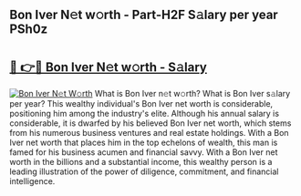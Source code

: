 ## Bon Iver N𝚎t w𝚘rth - Part-H2F S𝚊lary per year PSh0z

# <h2><a href="http://gc2k4b.nevu.top/?p=Bon+Iver">🔗 👉🔴 Bon Iver N𝚎t w𝚘rth - S𝚊lary</a></h2>

[![Bon Iver N𝚎t W𝚘rth](https://i.imgur.com/Oavwk0R.jpeg)](http://gc2k4b.nevu.top/?p=Bon+Iver)
What is Bon Iver n𝚎t w𝚘rth? What is Bon Iver s𝚊lary per year?
This wealthy individual's Bon Iver net worth is considerable, positioning him among the industry's elite. Although his annual salary is considerable, it is dwarfed by his believed Bon Iver net worth, which stems from his numerous business ventures and real estate holdings. With a Bon Iver net worth that places him in the top echelons of wealth, this man is famed for his business acumen and financial savvy. With a Bon Iver net worth in the billions and a substantial income, this wealthy person is a leading illustration of the power of diligence, commitment, and financial intelligence.
